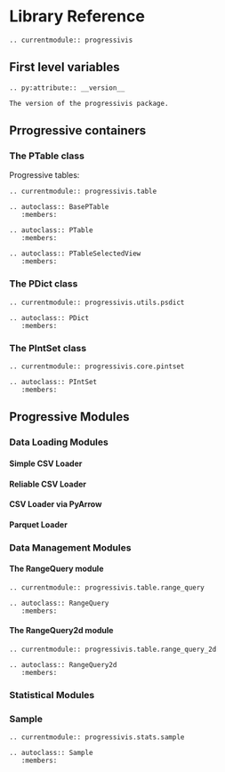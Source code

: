 # Library Reference

```{eval-rst}
.. currentmodule:: progressivis
```

## First level variables


```{eval-rst}
.. py:attribute:: __version__
```
    The version of the progressivis package.


## Prrogressive containers

### The PTable class


Progressive tables:

```{eval-rst}
.. currentmodule:: progressivis.table

.. autoclass:: BasePTable
   :members:

.. autoclass:: PTable
   :members:

.. autoclass:: PTableSelectedView
   :members:
```

### The PDict class

```{eval-rst}
.. currentmodule:: progressivis.utils.psdict

.. autoclass:: PDict
   :members:
```

### The PIntSet class


```{eval-rst}
.. currentmodule:: progressivis.core.pintset

.. autoclass:: PIntSet
   :members:
```

## Progressive Modules

### Data Loading Modules

#### Simple CSV Loader

#### Reliable CSV Loader

#### CSV Loader via PyArrow

#### Parquet Loader

### Data Management Modules

#### The RangeQuery module


```{eval-rst}
.. currentmodule:: progressivis.table.range_query

.. autoclass:: RangeQuery
   :members:
```

#### The RangeQuery2d module


```{eval-rst}
.. currentmodule:: progressivis.table.range_query_2d

.. autoclass:: RangeQuery2d
   :members:
```

### Statistical Modules

### Sample

```{eval-rst}
.. currentmodule:: progressivis.stats.sample

.. autoclass:: Sample
   :members:
```

